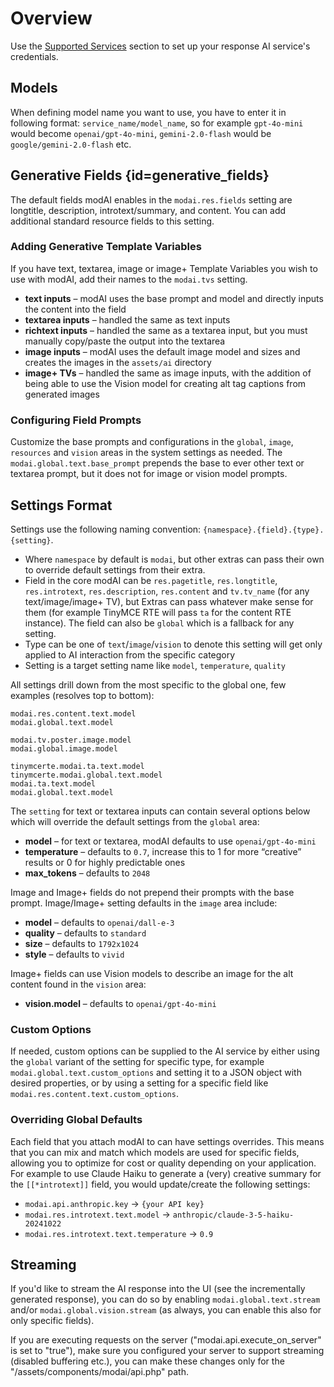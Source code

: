 # Overview

Use the [Supported Services](Supported-Services.md) section to set up your response AI service's credentials.

## Models
When defining model name you want to use, you have to enter it in following format: `service_name/model_name`, so for example `gpt-4o-mini` would become `openai/gpt-4o-mini`, `gemini-2.0-flash` would be `google/gemini-2.0-flash` etc.

## Generative Fields {id=generative_fields}

The default fields modAI enables in the `modai.res.fields` setting are longtitle, description, introtext/summary, and content. You can add additional standard resource fields to this setting.

### Adding Generative Template Variables

If you have text, textarea, image or image+ Template Variables you wish to use with modAI, add their names to the `modai.tvs` setting.

- **text inputs** – modAI uses the base prompt and model and directly inputs the content into the field
- **textarea inputs** – handled the same as text inputs
- **richtext inputs** – handled the same as a textarea input, but you must manually copy/paste the output into the textarea
- **image inputs** – modAI uses the default image model and sizes and creates the images in the `assets/ai` directory
- **image+ TVs** – handled the same as image inputs, with the addition of being able to use the Vision model for creating alt tag captions from generated images


### Configuring Field Prompts

Customize the base prompts and configurations in the `global`, `image`, `resources` and `vision` areas in the system settings as needed. The `modai.global.text.base_prompt` prepends the base to ever other text or textarea prompt, but it does not for image or vision model prompts.

## Settings Format

Settings use the following naming convention: `{namespace}.{field}.{type}.{setting}`. 
- Where `namespace` by default is `modai`, but other extras can pass their own to override default settings from their extra.
- Field in the core modAI can be `res.pagetitle`, `res.longtitle`, `res.introtext`, `res.description`, `res.content` and `tv.tv_name` (for any text/image/image+ TV), but Extras can pass whatever make sense for them (for example TinyMCE RTE will pass `ta` for the content RTE instance). The field can also be `global` which is a fallback for any setting.
- Type can be one of `text`/`image`/`vision` to denote this setting will get only applied to AI interaction from the specific category
- Setting is a target setting name like `model`, `temperature`, `quality`

All settings drill down from the most specific to the global one, few examples (resolves top to bottom):
```
modai.res.content.text.model
modai.global.text.model
```

```
modai.tv.poster.image.model
modai.global.image.model
```

```
tinymcerte.modai.ta.text.model
tinymcerte.modai.global.text.model
modai.ta.text.model
modai.global.text.model
```

The `setting` for text or textarea inputs can contain several options below which will override the default settings from the `global` area:

- **model** – for text or textarea, modAI defaults to use `openai/gpt-4o-mini`
- **temperature** – defaults to `0.7`, increase this to 1 for more “creative” results or 0 for highly predictable ones
- **max_tokens** – defaults to `2048`

Image and Image+ fields do not prepend their prompts with the base prompt. Image/Image+ setting defaults in the `image` area include:

- **model** – defaults to `openai/dall-e-3`
- **quality** – defaults to `standard`
- **size** – defaults to `1792x1024`
- **style** – defaults to `vivid`

Image+ fields can use Vision models to describe an image for the alt content found in the `vision` area:

- **vision.model** – defaults to `openai/gpt-4o-mini`

### Custom Options
If needed, custom options can be supplied to the AI service by either using the `global` variant of the setting for specific type, for example `modai.global.text.custom_options` and setting it to a JSON object with desired properties, or by using a setting for a specific field like `modai.res.content.text.custom_options`.

### Overriding Global Defaults

Each field that you attach modAI to can have settings overrides. This means that you can mix and match which models are used for specific fields, allowing you to optimize for cost or quality depending on your application. For example to use Claude Haiku to generate a (very) creative summary for the `[[*introtext]]` field, you would update/create the following settings:

- `modai.api.anthropic.key` → `{your API key}`
- `modai.res.introtext.text.model` → `anthropic/claude-3-5-haiku-20241022`
- `modai.res.introtext.text.temperature` → `0.9`

## Streaming

If you'd like to stream the AI response into the UI (see the incrementally generated response), you can do so by enabling `modai.global.text.stream` and/or `modai.global.vision.stream` (as always, you can enable this also for only specific fields).

<warning id="warn-streaming">
    If you are executing requests on the server ("modai.api.execute_on_server" is set to "true"), make sure you configured your server to support streaming (disabled buffering etc.), you can make these changes only for the "/assets/components/modai/api.php" path.
</warning>

<seealso>
    <category ref="related">
        <a href="Supported-Services.md" />
    </category>
</seealso>
